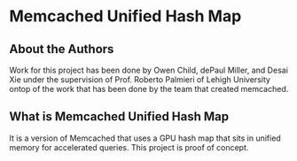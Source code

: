 # Memcached Unified Hash Map

## About the Authors

Work for this project has been done by Owen Child, dePaul Miller, and Desai Xie under the supervision of Prof. Roberto Palmieri of Lehigh University ontop of the work that has been done by the team that created memcached.

## What is Memcached Unified Hash Map

It is a version of Memcached that uses a GPU hash map that sits in unified memory for accelerated queries. This project is proof of concept.
